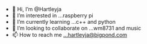 - 👋 Hi, I’m @Hartleyja
- 👀 I’m interested in ...raspberry pi
- 🌱 I’m currently learning ...c++ and python
- 💞️ I’m looking to collaborate on ...wm8731 and music
- 📫 How to reach me ...hartleyja@bigpond.com

<!---
Hartleyja/Hartleyja is a ✨ special ✨ repository because its `README.md` (this file) appears on your GitHub profile.
You can click the Preview link to take a look at your changes.
--->
